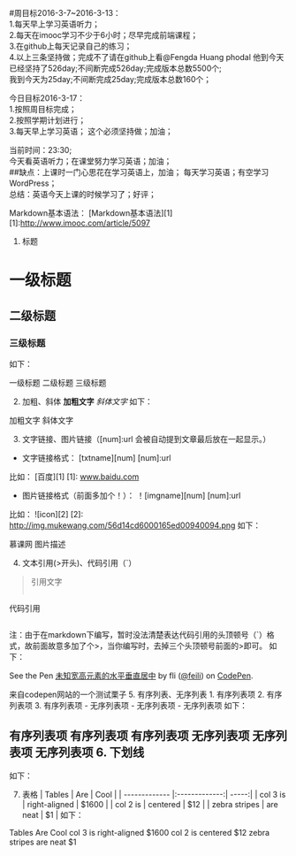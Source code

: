 #周目标2016-3-7~2016-3-13：<br/>
1.每天早上学习英语听力；<br/>
2.每天在imooc学习不少于6小时；尽早完成前端课程；<br/>
3.在github上每天记录自己的练习；<br/>
4.以上三条坚持做；完成不了请在github上看@Fengda Huang  phodal  他到今天已经坚持了526day;不间断完成526day;完成版本总数5500个;<br/>
我到今天为25day;不间断完成25day;完成版本总数160个；<br/>


今日目标2016-3-17：<br/>
1.按照周目标完成；<br/>
2.按照学期计划进行；<br/>
3.每天早上学习英语；   这个必须坚持做；加油；    <br/>

当前时间：23:30;   <br/>
今天看英语听力；在课堂努力学习英语；加油； <br/>
##缺点：上课时一门心思花在学习英语上，加油；
每天学习英语；有空学习WordPress；<br/>
总结：英语今天上课的时候学习了；好评；


Markdown基本语法：
[Markdown基本语法][1]
[1]:http://www.imooc.com/article/5097

1. 标题
# 一级标题
## 二级标题
### 三级标题
如下：

一级标题
二级标题
三级标题

2. 加粗、斜体
**加粗文字**
*斜体文字*
如下：

加粗文字
斜体文字

3. 文字链接、图片链接（[num]:url 会被自动提到文章最后放在一起显示。）
* 文字链接格式：
[txtname][num]
[num]:url

比如：
[百度][1]
[1]: www.baidu.com

* 图片链接格式（前面多加个！）：
！[imgname][num]
[num]:url

比如：
![icon][2]
[2]: http://img.mukewang.com/56d14cd6000165ed00940094.png
如下：

慕课网
图片描述

4. 文本引用(>开头)、代码引用（`）
> 引用文字
> ```
代码引用
> ```
注：由于在markdown下编写，暂时没法清楚表达代码引用的头顶顿号（`）格式，故前面故意多加了个>，当你编写时，去掉三个头顶顿号前面的>即可。
如下：

<p data-height="268" data-theme-id="0" data-slug-hash="obabXz" data-default-tab="result" data-user="feili" class='codepen'>
See the Pen <a href='http://codepen.io/feili/pen/obabXz/'>未知宽高元素的水平垂直居中</a> by fli (<a href='http://codepen.io/feili'>@feili</a>) on <a href='http://codepen.io'>CodePen</a>.
</p>
<script async src="//assets.codepen.io/assets/embed/ei.js"></script>
来自codepen网站的一个测试栗子
5. 有序列表、无序列表
 1. 有序列表项
 2. 有序列表项
 3. 有序列表项
 - 无序列表项
 - 无序列表项
 - 无序列表项
如下：

有序列表项
有序列表项
有序列表项
无序列表项
无序列表项
无序列表项
6. 下划线
----------
如下：

7. 表格
| Tables        | Are           | Cool  |
| ------------- |:-------------:| -----:|
| col 3 is      | right-aligned | $1600 |
| col 2 is      | centered      |   $12 |
| zebra stripes | are neat      |    $1 |
如下：

Tables  Are Cool
col 3 is    right-aligned   $1600
col 2 is    centered    $12
zebra stripes   are neat    $1
